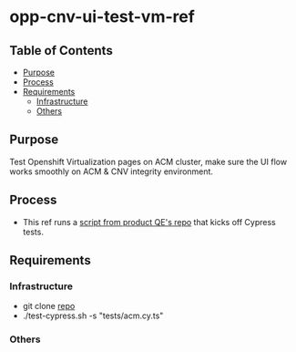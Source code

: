 # opp-cnv-ui-test-vm-ref<!-- omit from toc -->

## Table of Contents<!-- omit from toc -->
- [Purpose](#purpose)
- [Process](#process)
- [Requirements](#requirements)
  - [Infrastructure](#infrastructure)
  - [Others](#others)

## Purpose

Test Openshift Virtualization pages on ACM cluster, make sure the UI flow works smoothly on ACM & CNV integrity environment.


## Process

- This ref runs a [script from product QE's repo](https://github.com/kubevirt-ui/kubevirt-plugin/blob/main/test-cypress.sh) that kicks off Cypress tests.

## Requirements


### Infrastructure

- git clone [repo](https://github.com/kubevirt-ui/kubevirt-plugin.git)
- ./test-cypress.sh -s "tests/acm.cy.ts"

### Others